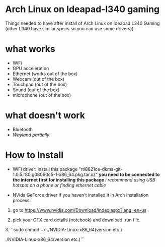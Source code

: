 # Arch Linux on Ideapad-l340 gaming
Things needed to have after install of Arch Linux on Ideapad L340 Gaming (other L340 have similar specs so you can use some drivers))

# what works
- WiFi
- GPU acceleration
- Ethernet (works out of the box)
- Webcam (out of the box)
- Touchpad (out of the box)
- Sound (out of the box)
- microphone (out of the box)

# what doesn't work
- Bluetooth
- *Wayland partially*

# How to Install

- WiFi driver:
install this package "rtl8821ce-dkms-git-1.0.5.r80.g08060c5-1-x86_64.pkg.tar.xz"
**you need to be connected to the internet first for installing this package** *i recommend using USB hotspot on a phone or finding ethernet cable*


- NVida GeForce driver
if you haven't installed it in Arch installation process:

1. go to
https://www.nvidia.com/Download/index.aspx?lang=en-us


2. pick your GTX card details (notebook) and download .run file.


3.```sudo chmod +x ./NVIDIA-Linux-x86_64(version etc.)

./NVIDIA-Linux-x86_64(version etc.)```

